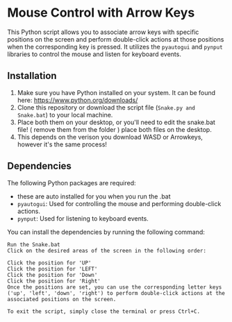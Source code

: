 # Mouse Control with Arrow Keys

This Python script allows you to associate arrow keys with specific positions on the screen and perform double-click actions at those positions when the corresponding key is pressed. It utilizes the `pyautogui` and `pynput` libraries to control the mouse and listen for keyboard events.

## Installation

1. Make sure you have Python installed on your system. It can be found here: https://www.python.org/downloads/
2. Clone this repository or download the script file (`Snake.py and Snake.bat`) to your local machine.
3. Place both them on your desktop, or you'll need to edit the snake.bat file! ( remove them from the folder ) place both files on the desktop.
4. This depends on the verison you download WASD or Arrowkeys, however it's the same process!

## Dependencies

The following Python packages are required:
- these are auto installed for you when you run the .bat
- `pyautogui`: Used for controlling the mouse and performing double-click actions.
- `pynput`: Used for listening to keyboard events.

You can install the dependencies by running the following command:

```shell
Run the Snake.bat
Click on the desired areas of the screen in the following order:

Click the position for 'UP'
Click the position for 'LEFT'
Click the position for 'Down'
Click the position for 'Right'
Once the positions are set, you can use the corresponding letter keys ('up', 'left', 'down', 'right') to perform double-click actions at the associated positions on the screen.

To exit the script, simply close the terminal or press Ctrl+C.
